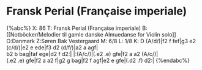 # Fransk Perial (Française imperiale)

{%abc%}
X: 86
T: Fransk Perial (Française imperiale)
B:[[Notböcker/Melodier til gamle danske Almuedanse for Violin solo]]
O:Danmark
Z:Søren Bak Vestergaard
M: 6/8
L: 1/8
K: D
(A/d/)|f2 f fef|g3 e2 (c/d/)|e2 e ede|f3 d2 (d/f/)|a2 a agf|\
b2 b bag|faf ege|d2 f d2:| |:(A/c/)|(.e2 .e) gfe|f2 a a2 (A/c/)|\
(.e2 .e) gfe|f2 a a2 f|g2 g bag|f2 f agf|e2 e gfe|(.d2 .f) d2:|
{%endabc%}
